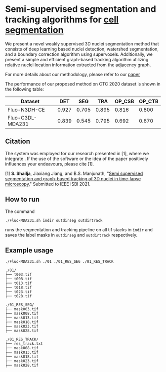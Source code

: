 # Semi-supervised segmentation and tracking algorithms for [cell segmentation](http://celltrackingchallenge.net/)

We present a novel weakly supervised 3D nuclei segmentation method that consists of deep learning based nuclei detection, watershed segmentation, and a boundary correction algorithm using supervoxels. Additionally, we present a simple and efficient graph-based tracking algorithm utilizing relative nuclei location information extracted from the adjacency graph. 


For more details about our methodology, please refer to our [paper](https://arxiv.org/abs/2010.13343)

The performance of our proposed method on CTC 2020 dataset is shown in the following table:

|Dataset|DET|SEG|TRA|OP_CSB|OP_CTB|
|---|---|---|---|---|---|
|Fluo-N3DH-CE|0.927|0.705|0.895|0.816|0.800|
|Fluo-C3DL-MDA231|0.839|0.545|0.795|0.692|0.670|

## Citation

The system was employed for our research presented in [1], where we integrate . If the use of the software or the idea of the paper positively influences your endeavours, please cite [1].

[1] **S. Shailja**, Jiaxiang Jiang, and B.S. Manjunath, "[Semi supervised segmentation and graph-based tracking of 3D nuclei in time-lapse microscopy.](https://arxiv.org/abs/2010.13343)"  Submitted to IEEE ISBI 2021.

## How to run

The command 

`./Fluo-MDA231.sh indir outdirseg outdirtrack`

runs the segmentation and tracking pipeline on all tif stacks in `indir` and saves the label masks in `outdirseg` and `outdirtrack` respectively.


## Example usage


`./Fluo-MDA231.sh ./01 ./01_RES_SEG ./01_RES_TRACK`


```
./01/
├── t003.tif
├── t008.tif
├── t013.tif
├── t018.tif
├── t023.tif
├── t028.tif

./01_RES_SEG/
├── mask003.tif
├── mask008.tif
├── mask013.tif
├── mask018.tif
├── mask023.tif
├── mask028.tif

./01_RES_TRACK/
├── res_track.txt
├── mask008.tif
├── mask013.tif
├── mask018.tif
├── mask023.tif
├── mask028.tif
```
